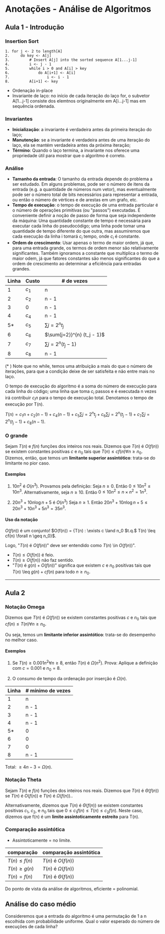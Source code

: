 # Anotações - Análise de Algoritmos

## Aula 1 - Introdução

### Insertion Sort

```
1. for j <- 2 to length[A]
2.     do key <- A[j]
3.         # Insert A[j] into the sorted sequence A[1...j-1]
4.         i <- j - 1
5.         while i > 0 and A[i] > key
6.             do A[i+1] <- A[i]
7.                 i <- i - 1
8.         A[i+1] <- key
```

* Ordenação in-place
* Invariante de laço: no início de cada iteração do laço for, o subvetor A[1...j-1] consiste dos elemtnos originalmente em A[i...j-1] mas em sequência ordenada.

### Invariantes

* **Inicialização**: a invariante é verdadeira antes da primeira iteração do laço;
* **Manutenção**: se a invariante é verdadeira antes de uma iteração do laço, ela se mantém verdadeira antes da próxima iteração;
* **Término**: Quando o laço termina, a invariante nos oferece uma propriedade útil para mostrar que o algoritmo é correto.

### Análise

* **Tamanho da entrada**: O tamanho da entrada depende do problema a ser estudado. Em alguns problemas, pode ser o número de itens da entrada (e.g. a quantidade de números num vetor), mas eventualmente pode ser o número total de bits necessários para representar a entrada, ou então o número de vértices e de arestas em um grafo, etc.
* **Tempo de execução**: o tempo de execução de uma entrada particular é o número de operações primitivas (ou "passos") executadas. É conveniente definir a noção de passo de forma que seja independente da máquina: Uma quantidade constante de tempo é necessária para executar cada linha do pseudocódigo; uma linha pode tomar uma quantidade de tempo diferente do que outra, mas assumiremos que cada execução da linha i tomará $c_i$ tempo, onde $c_i$ é constante.
* **Ordem de crescimento**: Usar apenas o termo de maior ordem, já que, para uma entrada grande, os termos de ordem menor são relativamente significantes. Também ignoramos a constante que multiplica o termo de maior odem, já que fatores constantes são menos significantes do que a ordem de crescimento ao determinar a eficiência para entradas grandes. 

| Linha | Custo | # de vezes | 
| ---- | ----- | ------ |
| 1 | $c_1$ | n |
| 2 | $c_2$ | n - 1 |
| 3 | 0 | n - 1 |
| 4 | $c_4$ | n - 1 |
| 5* | $c_5$ | $\sum{j=2}^{n} t_j$ |
| 6 | $c_6$ | $\sum{j=2}}^{n} (t_j - 1)$ |
| 7 | $c_7$ | $\sum{j=2}^{n} (t_j - 1)$ |
| 8 | $c_8$ | n - 1|

(* ) Note que no while, temos uma atribuição a mais do que o número de iterações, para que a condição deixe de ser satisfeita e não entre mais no laço.

O tempo de execução do algoritmo é a soma do número de execução para cada linha do código; uma linha que toma $c_i$ passos e é executada n vezes irá contribuir $c_in$ para o tempo de execução total. Denotamos o tempo de execução por T(n).

$T(n) = c_1n + c_2(n - 1) + c_4(n - 1) + c_5\sum{j=2}^{n} t_j + c_6\sum{j=2}^{n} (t_j - 1) + c_7\sum{j=2}^{n} (t_j - 1) + c_8(n-1)$.


### O grande

Sejam $T(n)$ e $f(n)$ funções dos inteiros nos reais. Dizemos que $T(n)$ é $O(f(n))$ se existem constantes positivas $c$ e $n_0$ tais que $T(n) \leq cf(n) \forall n \geq n_0$. Dizemos, então, que temos um **limitante superior assintótico**: trata-se do limitante no pior caso.

#### Exemplos

1. $10n^2$ é $O(n^3)$.
Provamos pela definição:
Seja $n \geq 0$. Então $0 \leq 10n^2 \leq 10n^3$.
Alternativamente, seja $n \geq 10$. Então $0 \leq 10n^2 \leq n \times n^2 = 1n^3$.

2. $20n^3 + 10n \log n + 5$ é $O(n^3)$
Seja $n \geq 1$. Então $20n^3 + 10n \log n + 5 \leq 20 n^3 + 10 n^3 + 5 n^3 = 35 n^3$.

#### Uso da notação

$O(f(n))$ é um conjunto! $O(f(n)) = {T(n) : \exists c \land n_0 $t.q.$ T(n) \leq cf(n) \forall n \geq n_0}$. 

Logo, "$T(n)$ é $O(f(n))$" deve ser entendido como $T(n)$ \in $O(f(n))$".

* $T(n) \leq O(f(n))$ é feio.
* $T(n) \geq O(f(n))$ não faz sentido.
* "$T(n)$ é $g(n) + O(f(n))$" significa que existem $c$ e $n_0$ positivas tais que $T(n)$ \leq $g(n) + c f(n)$ para todo $n \geq n_0$.


--------------------------------

## Aula 2

### Notação Omega

Dizemos que $T(n)$ é $\Omega(f(n))$ se existem constantes positivas $c$ e $n_0$ tais que $cf(n) \leq T(n) \forall n \geq n_0$.

Ou seja, temos um **limitante inferior assintótico**: trata-se do desempenho no melhor caso.

#### Exemplos

1. Se $T(n) \geq 0.001n^2 \forall n \geq 8$, então $T(n)$ é $\Omega(n^2)$.
Prova: Aplique a definição com $c = 0.001$ e $n_0 = 8$.

2. O consumo de tempo da ordenação por inserção é $\Omega(n)$.

| Linha | # mínimo de vezes | 
| ---- | ------ |
| 1 | n |
| 2 | n - 1 |
| 3 | n - 1 |
| 4 | n - 1 |
| 5* | 0 |
| 6 | 0 |
| 7 | 0 |
| 8 | n - 1|

Total: $\geq 4n - 3 = \Omega(n)$.

### Notação Theta

Sejam $T(n)$ e $f(n)$ funções dos inteiros nos reais. Dizemos que $T(n)$ é $\Theta(f(n))$ se $T(n)$ é $O(f(n))$ e $T(n)$ é $\Omega(f(n)).$.

Alternativamente, dizemos que $T(n)$ é $\Theta(f(n))$ se existem constantes positivas $c_1$, $c_2$, e $n_0$ tais que $0 \leq c_1f(n) \leq T(n) \leq c_2 f(n)$. Neste caso, dizemos que f(n) é um **limite assintoticamente estreito** para T(n). 

### Comparação assintótica

* Assintoticamente = no limite.

| comparação | comparação assintótica |
| ----- | ----- |
| $T(n) \leq f(n)$ | $T(n)$ é $O(f(n))$|
| $T(n) \geq g(n)$ | $T(n)$ é $\Omega(f(n))$|
| $T(n) = f(n)$ | $T(n)$ é $\Theta(f(n))$| 

Do ponto de vista da análise de algoritmos, eficiente = polinomial.

## Análise do caso médio

Consideremos que a entrada do algoritmo é uma permutação de 1 a n escolhida com probabilidade uniforme. Qual o valor esperado do número de execuções de cada linha?
